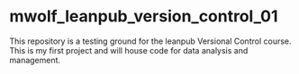 # mwolf_leanpub_version_control_01
This repository is a testing ground for the leanpub Versional Control course.
This is my first project and will house code for data analysis and management.

